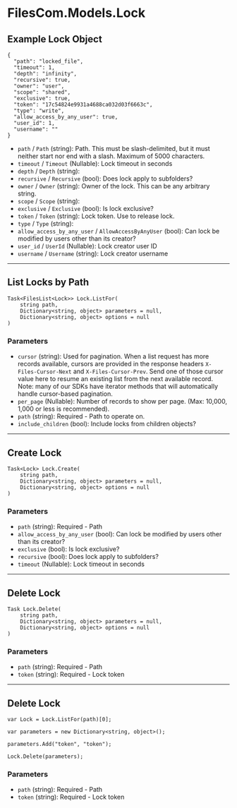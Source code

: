 # FilesCom.Models.Lock

## Example Lock Object

```
{
  "path": "locked_file",
  "timeout": 1,
  "depth": "infinity",
  "recursive": true,
  "owner": "user",
  "scope": "shared",
  "exclusive": true,
  "token": "17c54824e9931a4688ca032d03f6663c",
  "type": "write",
  "allow_access_by_any_user": true,
  "user_id": 1,
  "username": ""
}
```

* `path` / `Path`  (string): Path. This must be slash-delimited, but it must neither start nor end with a slash. Maximum of 5000 characters.
* `timeout` / `Timeout`  (Nullable<Int64>): Lock timeout in seconds
* `depth` / `Depth`  (string): 
* `recursive` / `Recursive`  (bool): Does lock apply to subfolders?
* `owner` / `Owner`  (string): Owner of the lock.  This can be any arbitrary string.
* `scope` / `Scope`  (string): 
* `exclusive` / `Exclusive`  (bool): Is lock exclusive?
* `token` / `Token`  (string): Lock token.  Use to release lock.
* `type` / `Type`  (string): 
* `allow_access_by_any_user` / `AllowAccessByAnyUser`  (bool): Can lock be modified by users other than its creator?
* `user_id` / `UserId`  (Nullable<Int64>): Lock creator user ID
* `username` / `Username`  (string): Lock creator username


---

## List Locks by Path

```
Task<FilesList<Lock>> Lock.ListFor(
    string path, 
    Dictionary<string, object> parameters = null,
    Dictionary<string, object> options = null
)
```

### Parameters

* `cursor` (string): Used for pagination.  When a list request has more records available, cursors are provided in the response headers `X-Files-Cursor-Next` and `X-Files-Cursor-Prev`.  Send one of those cursor value here to resume an existing list from the next available record.  Note: many of our SDKs have iterator methods that will automatically handle cursor-based pagination.
* `per_page` (Nullable<Int64>): Number of records to show per page.  (Max: 10,000, 1,000 or less is recommended).
* `path` (string): Required - Path to operate on.
* `include_children` (bool): Include locks from children objects?


---

## Create Lock

```
Task<Lock> Lock.Create(
    string path, 
    Dictionary<string, object> parameters = null,
    Dictionary<string, object> options = null
)
```

### Parameters

* `path` (string): Required - Path
* `allow_access_by_any_user` (bool): Can lock be modified by users other than its creator?
* `exclusive` (bool): Is lock exclusive?
* `recursive` (bool): Does lock apply to subfolders?
* `timeout` (Nullable<Int64>): Lock timeout in seconds


---

## Delete Lock

```
Task Lock.Delete(
    string path, 
    Dictionary<string, object> parameters = null,
    Dictionary<string, object> options = null
)
```

### Parameters

* `path` (string): Required - Path
* `token` (string): Required - Lock token


---

## Delete Lock

```
var Lock = Lock.ListFor(path)[0];

var parameters = new Dictionary<string, object>();

parameters.Add("token", "token");

Lock.Delete(parameters);
```

### Parameters

* `path` (string): Required - Path
* `token` (string): Required - Lock token
